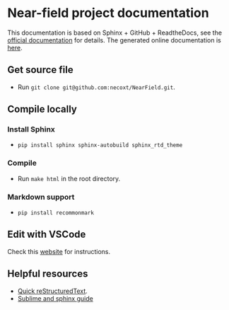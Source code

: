 # Near-field project documentation

This documentation is based on Sphinx + GitHub + ReadtheDocs, see the [official documentation](https://github.com/readthedocs/sphinx_rtd_theme) for details. The generated online documentation is [here](https://nearfield.readthedocs.io/en/latest/).

## Get source file
* Run `git clone git@github.com:necoxt/NearField.git`.

## Compile locally
### Install Sphinx
* `pip install sphinx sphinx-autobuild sphinx_rtd_theme`
### Compile
* Run `make html` in the root directory.
### Markdown support
* `pip install recommonmark`

## Edit with VSCode
Check this [website](https://docs.restructuredtext.net/index.html) for instructions.

## Helpful resources
* [Quick reStructuredText](https://docutils.sourceforge.io/docs/user/rst/quickref.html).
* [Sublime and sphinx guide](https://sublime-and-sphinx-guide.readthedocs.io/en/latest/images.html)